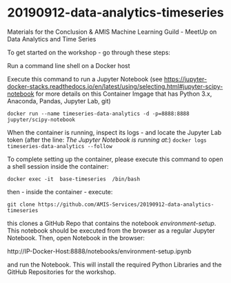 # 20190912-data-analytics-timeseries
Materials for the Conclusion &amp; AMIS Machine Learning Guild - MeetUp on Data Analytics and Time Series

To get started on the workshop - go through these steps:

Run a command line shell on a Docker host

Execute this command to run a Jupyter Notebook (see https://jupyter-docker-stacks.readthedocs.io/en/latest/using/selecting.html#jupyter-scipy-notebook for more details on this Container Imgage that has Python 3.x, Anaconda, Pandas, Jupyter Lab, git)

`docker run --name timeseries-data-analytics -d -p=8888:8888 jupyter/scipy-notebook`

When the container is running, inspect its logs - and locate the Jupyter Lab token (after the line:  *The Jupyter Notebook is running at:*)
`docker logs timeseries-data-analytics --follow`

To complete setting up the container, please execute this command to open a shell session inside the container:

`docker exec -it  base-timeseries  /bin/bash`

then - inside the container - execute: 

`git clone https://github.com/AMIS-Services/20190912-data-analytics-timeseries`

this clones a GitHub Repo that contains the notebook *environment-setup*. This notebook should be executed from the browser as a regular Jupyter Notebook. Then, open Notebook in the browser:

http://IP-Docker-Host:8888/notebooks/environment-setup.ipynb

and run the Notebook. This will install the required Python Libraries and the GitHub Repositories for the workshop.
